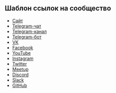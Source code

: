## Шаблон ссылок на сообщество
- [Сайт]()
- [Telegram-чат]()
- [Telegram-канал]()
- [Telegram-бот]()
- [VK]()
- [Facebook]()
- [YouTube]()
- [Instagram]()
- [Twitter]()
- [Meetup]()
- [Discord]()
- [Slack]()
- [GitHub]()